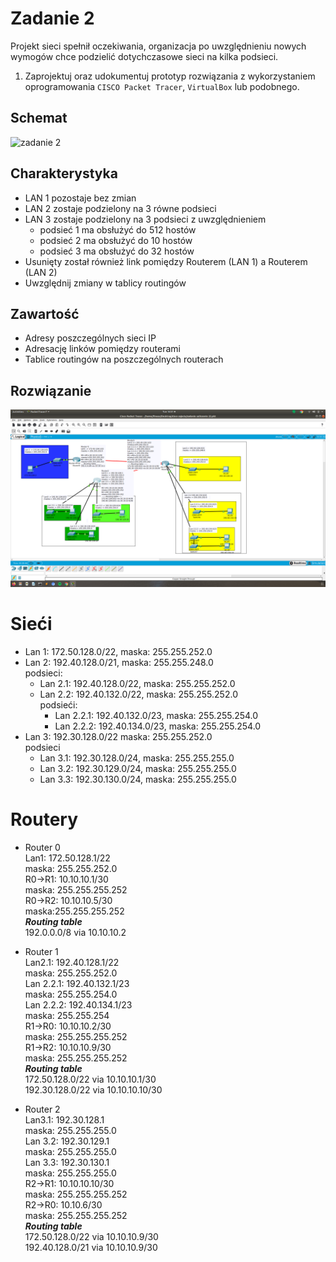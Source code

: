 # Zadanie 2

Projekt sieci spełnił oczekiwania, organizacja po uwzględnieniu nowych wymogów chce podzielić dotychczasowe sieci na kilka podsieci.

1. Zaprojektuj oraz udokumentuj prototyp rozwiązania z wykorzystaniem oprogramowania ``CISCO Packet Tracer``, ``VirtualBox`` lub podobnego. 

## Schemat

![zadanie 2](stage-02.svg)

## Charakterystyka
  * LAN 1 pozostaje bez zmian
  * LAN 2 zostaje podzielony na 3 równe podsieci
  * LAN 3 zostaje podzielony na 3 podsieci z uwzględnieniem
    * podsieć 1 ma obsłużyć do 512 hostów
    * podsieć 2 ma obsłużyć do 10 hostów
    * podsieć 3 ma obsłużyć do 32 hostów
  * Usunięty został również link pomiędzy Routerem (LAN 1) a Routerem (LAN 2)
  * Uwzględnij zmiany w tablicy routingów

## Zawartość

 * Adresy poszczególnych sieci IP
 * Adresację linków pomiędzy routerami
 * Tablice routingów na poszczególnych routerach
 ## Rozwiązanie

![zadanie 2](zadanie2.png)
 
# Sieći  

* Lan 1: 172.50.128.0/22, maska: 255.255.252.0
* Lan 2: 192.40.128.0/21, maska: 255.255.248.0  
podsieci:   
  * Lan 2.1: 192.40.128.0/22, maska: 255.255.252.0  
  * Lan 2.2: 192.40.132.0/22, maska: 255.255.252.0  
    podsieći: 
    * Lan 2.2.1: 192.40.132.0/23, maska: 255.255.254.0  
    * Lan 2.2.2: 192.40.134.0/23, maska: 255.255.254.0  
* Lan 3: 192.30.128.0/22 maska: 255.255.252.0  
podsieci
  * Lan 3.1: 192.30.128.0/24, maska: 255.255.255.0
  * Lan 3.2: 192.30.129.0/24, maska: 255.255.255.0  
  * Lan 3.3: 192.30.130.0/24, maska: 255.255.255.0
  
# Routery

* Router 0  
Lan1: 172.50.128.1/22    
maska: 255.255.252.0    
R0->R1: 10.10.10.1/30    
maska: 255.255.255.252    
R0->R2: 10.10.10.5/30  
maska:255.255.255.252  
___Routing table___    
192.0.0.0/8 via 10.10.10.2  


* Router 1  
Lan2.1: 192.40.128.1/22  
maska: 255.255.252.0  
Lan 2.2.1: 192.40.132.1/23    
maska: 255.255.254.0  
Lan 2.2.2: 192.40.134.1/23    
maska: 255.255.254  
R1->R0: 10.10.10.2/30    
maska: 255.255.255.252  
R1->R2: 10.10.10.9/30  
maska: 255.255.255.252    
 ___Routing table___  
172.50.128.0/22 via 10.10.10.1/30  
192.30.128.0/22 via 10.10.10.10/30  


* Router 2  
Lan3.1: 192.30.128.1    
maska: 255.255.255.0  
Lan 3.2: 192.30.129.1    
maska: 255.255.255.0  
Lan 3.3: 192.30.130.1  
maska: 255.255.255.0  
R2->R1: 10.10.10.10/30    
maska: 255.255.255.252  
R2->R0: 10.10.6/30  
maska: 255.255.255.252  
___Routing table___  
172.50.128.0/22 via 10.10.10.9/30  
192.40.128.0/21 via 10.10.10.9/30  

